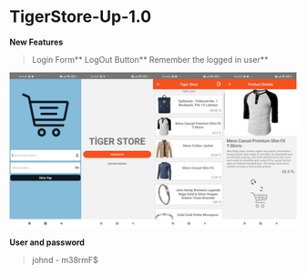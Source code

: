 # TigerStore-Up-1.0
**New Features**

>Login Form**
>LogOut Button**
>Remember the logged in user**

![This is an image](https://github.com/suleymnkpln/TigerStore-Up-1.0/blob/main/images/ss.jpg)

**User and password**
> johnd - m38rmF$
